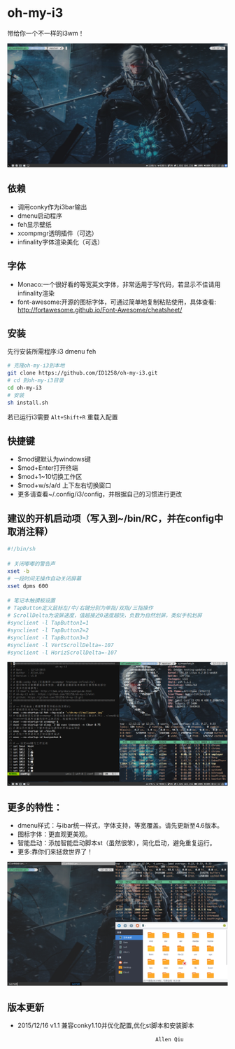 # oh-my-i3

带给你一个不一样的i3wm！

![0](https://github.com/JH623/screenshot/blob/master/oh-my-i3/0.png)

## 依赖

- 调用conky作为i3bar输出
- dmenu启动程序
- feh显示壁纸
- xcompmgr透明插件（可选）
- infinality字体渲染美化（可选）

## 字体

- Monaco:一个很好看的等宽英文字体，非常适用于写代码，若显示不佳请用infinality渲染
- font-awesome:开源的图标字体，可通过简单地复制粘贴使用，具体查看:
http://fortawesome.github.io/Font-Awesome/cheatsheet/

## 安装

先行安装所需程序:i3 dmenu feh

```bash
# 克隆oh-my-i3到本地
git clone https://github.com/ID1258/oh-my-i3.git
# cd 到oh-my-i3目录
cd oh-my-i3
# 安装
sh install.sh
```

若已运行i3需要 `Alt+Shift+R` 重载入配置

## 快捷键

- $mod键默认为windows键
- $mod+Enter打开终端
- $mod+1~10切换工作区
- $mod+w/s/a/d 上下左右切换窗口
- 更多请查看~/.config/i3/config，并根据自己的习惯进行更改

## 建议的开机启动项（写入到~/bin/RC，并在config中取消注释）

```bash
#!/bin/sh

# 关闭嘟嘟的警告声
xset -b
# 一段时间无操作自动关闭屏幕
xset dpms 600

# 笔记本触摸板设置
# TapButton定义鼠标左/中/右键分别为单指/双指/三指操作
# ScrollDelta为滚屏速度，值越接近0速度越快，负数为自然划屏，类似手机划屏
#synclient -l TapButton1=1
#synclient -l TapButton2=2
#synclient -l TapButton3=3
#synclient -l VertScrollDelta=-107
#synclient -l HorizScrollDelta=-107

```

![1](https://github.com/JH623/screenshot/blob/master/oh-my-i3/1.png)

## 更多的特性：

- dmenu样式：与ibar统一样式，字体支持，等宽覆盖。请先更新至4.6版本。
- 图标字体：更直观更美观。
- 智能启动：添加智能启动脚本st（虽然很笨），简化启动，避免重复运行。
- 更多:靠你们来拯救世界了！

![2](https://github.com/JH623/screenshot/blob/master/oh-my-i3/2.png)

## 版本更新

- 2015/12/16 v1.1 兼容conky1.10并优化配置,优化st脚本和安装脚本

                                                  Allen Qiu
